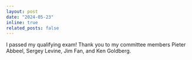 ```yaml
---
layout: post
date: "2024-05-23"
inline: true
related_posts: false
---
```


I passed my qualifying exam! Thank you to my committee members Pieter Abbeel, Sergey Levine, Jim Fan, and Ken Goldberg.
